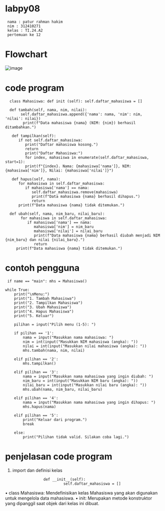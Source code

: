 # labpy08
     nama : patur rahman hakim
     nim : 312410271
     kelas : TI.24.A2
     pertemuan ke 12
# Flowchart
![image](https://github.com/user-attachments/assets/0cce3733-af1f-4c9b-905c-3a3f153b565b)
# code program
      class Mahasiswa: def init (self): self.daftar_mahasiswa = []

      def tambah(self, nama, nim, nilai):
           self.daftar_mahasiswa.append({'nama': nama, 'nim': nim, 'nilai': nilai})
            print(f"Data mahasiswa {nama} (NIM: {nim}) berhasil ditambahkan.")

       def tampilkan(self):
          if not self.daftar_mahasiswa:
             print("Daftar mahasiswa kosong.")
             return
             print("Daftar Mahasiswa:")
             for index, mahasiswa in enumerate(self.daftar_mahasiswa, start=1):
             print(f"{index}. Nama: {mahasiswa['nama']}, NIM: {mahasiswa['nim']}, Nilai: {mahasiswa['nilai']}")

       def hapus(self, nama):
          for mahasiswa in self.daftar_mahasiswa:
             if mahasiswa['nama'] == nama:
                self.daftar_mahasiswa.remove(mahasiswa)
                print(f"Data mahasiswa {nama} berhasil dihapus.")
                return
          print(f"Data mahasiswa {nama} tidak ditemukan.")

      def ubah(self, nama, nim_baru, nilai_baru):
           for mahasiswa in self.daftar_mahasiswa:
              if mahasiswa['nama'] == nama:
                 mahasiswa['nim'] = nim_baru
                 mahasiswa['nilai'] = nilai_baru
                 print(f"Data mahasiswa {nama} berhasil diubah menjadi NIM {nim_baru} dan nilai {nilai_baru}.")
                 return
         print(f"Data mahasiswa {nama} tidak ditemukan.")

# contoh pengguna
     if name == "main": mhs = Mahasiswa()

    while True:
        print("\nMenu:")
        print("1. Tambah Mahasiswa")
        print("2. Tampilkan Mahasiswa")
        print("3. Ubah Mahasiswa")
        print("4. Hapus Mahasiswa")
        print("5. Keluar")
    
        pilihan = input("Pilih menu (1-5): ")
    
        if pilihan == '1':
            nama = input("Masukkan nama mahasiswa: ")
            nim = int(input("Masukkan NIM mahasiswa (angka): "))
            nilai = int(input("Masukkan nilai mahasiswa (angka): "))
            mhs.tambah(nama, nim, nilai)
    
        elif pilihan == '2':
            mhs.tampilkan()
    
        elif pilihan == '3':
            nama = input("Masukkan nama mahasiswa yang ingin diubah: ")
            nim_baru = int(input("Masukkan NIM baru (angka): "))
            nilai_baru = int(input("Masukkan nilai baru (angka): "))
            mhs.ubah(nama, nim_baru, nilai_baru)
    
        elif pilihan == '4':
            nama = input("Masukkan nama mahasiswa yang ingin dihapus: ")
            mhs.hapus(nama)
    
        elif pilihan == '5':
            print("Keluar dari program.")
            break
    
        else:
            print("Pilihan tidak valid. Silakan coba lagi.")
# penjelasan code program
1. import dan definisi kelas

                     def __init__(self):
                              self.daftar_mahasiswa = []

• class Mahasiswa: Mendefinisikan kelas Mahasiswa yang akan digunakan untuk mengelola data mahasiswa.
• init: Merupakan metode konstruktor yang dipanggil saat objek dari kelas ini dibuat.
